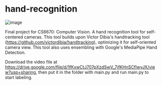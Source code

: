 # hand-recognition

![image](https://user-images.githubusercontent.com/56843532/146818066-bd8205fc-23e1-4d69-8ec1-4e9ca431031b.png)

Final project for CS6670: Computer Vision. A hand recognition tool for self-centered cameras. This tool builds upon Victor Dibia's handtracking tool (https://github.com/victordibia/handtracking), optimizing it for self-oriented camera view. This tool also uses ensembling with Google's MediaPipe Hand Detection. 


Download the video file at https://drive.google.com/file/d/1fKxwCtJ707pXzdSwV_7jfKHnSCflwyJX/view?usp=sharing, then put it in the folder with main.py and run main.py to start labeling.
